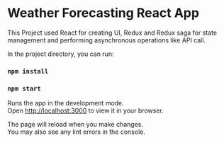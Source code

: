 # Weather Forecasting React App

This Project used React for creating UI, Redux and Redux saga for state management and performing asynchronous operations like API call. 

In the project directory, you can run:

### `npm install`
### `npm start`

Runs the app in the development mode.\
Open [http://localhost:3000](http://localhost:3000) to view it in your browser.

The page will reload when you make changes.\
You may also see any lint errors in the console.